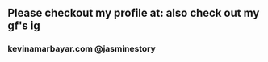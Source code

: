 ## Please checkout my profile at:   also check out my gf's ig

### kevinamarbayar.com         @jasminestory
